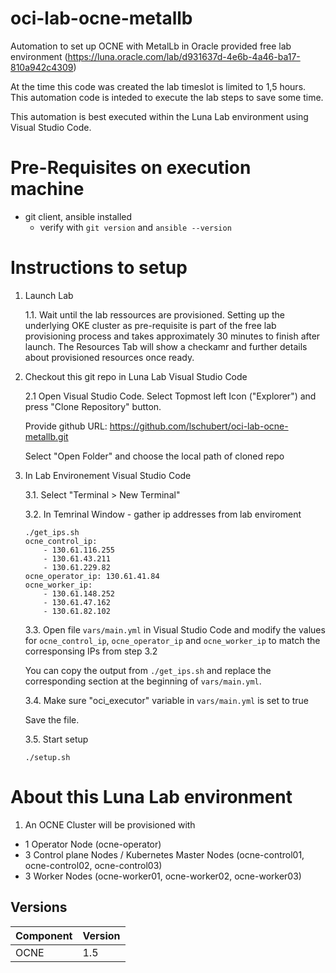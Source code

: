 # oci-lab-ocne-metallb
Automation to set up OCNE with MetalLb in Oracle provided free lab environment (https://luna.oracle.com/lab/d931637d-4e6b-4a46-ba17-810a942c4309)

At the time this code was created the lab timeslot is limited to 1,5 hours. This automation code is inteded to execute the lab steps to save some time.

This automation is best executed within the Luna Lab environment using Visual Studio Code.

# Pre-Requisites on execution machine
- git client, ansible installed
    - verify with ```git version``` and ```ansible --version```

# Instructions to setup

1. Launch Lab

    1.1. Wait until the lab ressources are provisioned. Setting up the underlying OKE cluster as pre-requisite is part of the free lab provisioning process and takes approximately 30 minutes to finish after launch. The Resources Tab will show a checkamr and further details about provisioned resources once ready. 

2. Checkout this git repo in Luna Lab Visual Studio Code

    2.1 Open Visual Studio Code. Select Topmost left Icon ("Explorer") and press "Clone Repository" button.
    
    Provide github URL: https://github.com/lschubert/oci-lab-ocne-metallb.git
    
    Select "Open Folder" and choose the local path of cloned repo

3. In Lab Environement Visual Studio Code

    3.1. Select "Terminal > New Terminal"

    3.2.  In Temrinal Window - gather ip addresses from lab enviroment
    ```
    ./get_ips.sh
    ocne_control_ip:
        - 130.61.116.255
        - 130.61.43.211
        - 130.61.229.82
    ocne_operator_ip: 130.61.41.84
    ocne_worker_ip:
        - 130.61.148.252
        - 130.61.47.162
        - 130.61.82.102
    ``` 

    3.3. Open file ```vars/main.yml``` in Visual Studio Code and modify the values for ```ocne_control_ip```, ```ocne_operator_ip``` and ```ocne_worker_ip``` to match the corresponsing IPs from step 3.2

    You can copy the output from ```./get_ips.sh``` and replace the corresponding section at the beginning of ```vars/main.yml```. 

    3.4. Make sure "oci_executor" variable in ```vars/main.yml``` is set to true 

    Save the file.

    3.5. Start setup

    ```
    ./setup.sh 
    ```
    
# About this Luna Lab environment

1. An OCNE Cluster will be provisioned with 

* 1 Operator Node (ocne-operator)
* 3 Control plane Nodes / Kubernetes Master Nodes (ocne-control01, ocne-control02, ocne-control03)
* 3 Worker Nodes (ocne-worker01, ocne-worker02, ocne-worker03)


## Versions

| Component  | Version |
|------------|---------|
| OCNE       | 1.5     |
